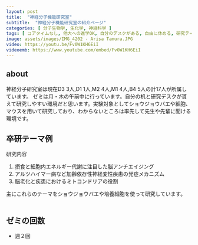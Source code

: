 ```yaml
---
layout: post
title:  "神経分子機能研究室"
subtitle:  "神経分子機能研究室の紹介ページ"
categories: [ 分子生物学, 生化学, 神経科学 ]
tags: [ コアタイムなし, 他大への進学OK, 自分のデスクがある, 自由に休める, 研究テーマが与えられる, ゼミ英語, イベントあり ]
image: assets/images/IMG_4202 - Arisa Tamura.JPG
video: https://youtu.be/Fv0W1KH6EiI
videoemb: https://www.youtube.com/embed/Fv0W1KH6EiI
---
```


## about
神経分子研究室は現在D3 3人,D1 1人,M2 4人,M1 4人,B4 5人の計17人が所属しています。
ゼミは月・木の午前中に行っています。自分の机と研究デスクが貰えて研究しやすい環境だと思います。実験対象としてショウジョウバエや細胞、マウスを用いて研究しており、わからないところは率先して先生や先輩に聞ける環境です。

## 卒研テーマ例
研究内容

1. 摂食と細胞内エネルギー代謝に注目した脳アンチエイジング
2. アルツハイマー病など加齢依存性神経変性疾患の発症メカニズム
3. 脳老化と疾患におけるミトコンドリアの役割

主にこれらのテーマをショウジョウバエや培養細胞を使って研究しています。
<br /><br />
   
## ゼミの回数
- 週２回
<br /><br />
